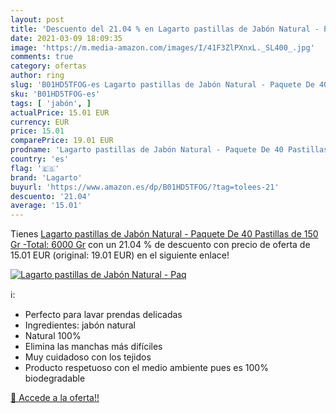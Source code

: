 ```yaml
---
layout: post
title: 'Descuento del 21.04 % en Lagarto pastillas de Jabón Natural - Paq'
date: 2021-03-09 18:09:35
image: 'https://m.media-amazon.com/images/I/41F3ZlPXnxL._SL400_.jpg'
comments: true
category: ofertas
author: ring
slug: 'B01HD5TFOG-es Lagarto pastillas de Jabón Natural - Paquete De 40...'
sku: 'B01HD5TFOG-es'
tags: [ 'jabón', ]
actualPrice: 15.01 EUR
currency: EUR
price: 15.01
comparePrice: 19.01 EUR
prodname: 'Lagarto pastillas de Jabón Natural - Paquete De 40 Pastillas de 150 Gr -Total: 6000 Gr'
country: 'es'
flag: '🇪🇸'
brand: 'Lagarto'
buyurl: 'https://www.amazon.es/dp/B01HD5TFOG/?tag=tolees-21'
descuento: '21.04'
average: '15.01'
---
```


Tienes [Lagarto pastillas de Jabón Natural - Paquete De 40 Pastillas de 150 Gr -Total: 6000 Gr](https://www.amazon.es/dp/B01HD5TFOG/?tag=tolees-21) con un 21.04 % de descuento con precio de oferta de 15.01 EUR (original: 19.01 EUR) en el siguiente enlace!

[![Lagarto pastillas de Jabón Natural - Paq](https://m.media-amazon.com/images/I/41F3ZlPXnxL._SL400_.jpg)](https://www.amazon.es/dp/B01HD5TFOG/?tag=tolees-21)

ℹ️:

- Perfecto para lavar prendas delicadas
- Ingredientes: jabón natural
- Natural 100%
- Elimina las manchas más difíciles
- Muy cuidadoso con los tejidos
- Producto respetuoso con el medio ambiente pues es 100% biodegradable

[🛒 Accede a la oferta!!](https://www.amazon.es/dp/B01HD5TFOG/?tag=tolees-21)

